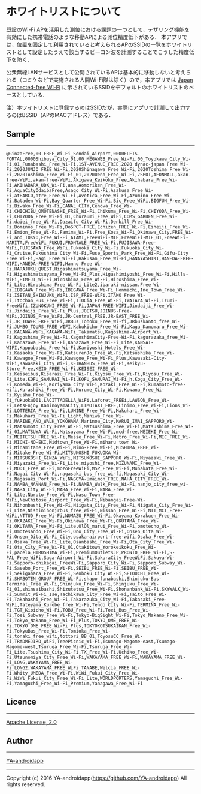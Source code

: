 ホワイトリストについて
====

既設のWi-Fi APを活用した測位における課題の一つとして，テザリング機能を有効にした携帯電話のような移動APによる測位精度低下がある．
本アプリでは，位置を固定して利用されていると考えられるAPのSSIDの一覧をホワイトリストとして設定したうえで該当するビーコン波を計測することでこうした精度低下を防ぐ．

公衆無線LANサービスとして公開されているAPは基本的に移動しないと考えられる（コミケなどで実施される人間Wi-Fi隊は除く）ので，本アプリでは [Japan Connected-free Wi-Fi](http://www.ntt-bp.net/jcfw/area/ja.html) に示されているSSIDをデフォルトのホワイトリストのベースとしている．

注）ホワイトリストに登録するのはSSIDだが，実際にアプリで計測して出力するのはBSSID（APのMACアドレス）である．

## Sample
---

    @GinzaFree,00-FREE_Wi-Fi_Sendai_Airport,0000FLETS-PORTAL,0000Shibuya_City_01,00_MEGAWEB_Free_Wi-Fi,00_Toyokawa_City_Wi-Fi,01_Funabashi_Free_Wi-Fi,1ST-AVENUE_FREE,2020 dynac-japan Free Wi-Fi,2020JUNJO_FREE_Wi-Fi,2020Shinagawa_Free_Wi-Fi,2020Toshima_Free_Wi-Fi,2020Toshima_Free_Wi-Fi_01,2020Ueno_Free_Wi-Fi,7SPOT,AEONMALL,akan-free-WiFi,akan-free-WiFi,Akigawa_Keikoku_Free,Akihabara_Free_Wi-Fi,AKIHABARA_UDX_Wi-Fi,ana,Aomoriken_Free_Wi-Fi,AquaCityOdaibaFree,Asago_City_Wi-Fi,Asakusa_Free_Wi-Fi,atPARCO,atre_Free_Wi-Fi,Avetica_Free_Wi-Fi,Azumino Free Wi-Fi,Bataden_Wi-Fi,Bay_Quarter_Free_Wi-Fi,Bic_Free_WiFi,BIGFUN_Free_Wi-Fi,Biwako_Free_Wi-Fi,CANAL_CITY,Cenova_Free_Wi-Fi,CHICHIBU_OMOTENASHI_FREE_Wi-Fi,Chikuma_Free_Wi-Fi,CHIYODA_Free_Wi-Fi,CHIYODA_Free_Wi-Fi_01,Churaumi_Free_WiFi,COMS_GARDEN_Free_Wi-Fi,daiei_free_Wi-Fi,Dazaifu_City_Wi-Fi,Denbill_Free_Wi-Fi,Dominos_Free_Wi-Fi,DoSPOT-FREE,Echizen_FREE_Wi-Fi,Eiheiji_Free_Wi-Fi,Emion_Free_Wi-Fi,Famima_Wi-Fi,Free_Koza_Wi-Fi_Okinawa_City,FREE_Wi-Fi_and_TOKYO,Free_Wi-Fi_ATAMI,FreeWiFi-MIE,FreeWiFi-MIE_01,FreeWiFi-NARITA,FreeWiFi_FUKUI,FRONTALE_FREE_Wi-Fi,FUJISAWA-Free-WiFi,FUJISAWA_Free_WiFi,Fukuoka_City_Wi-Fi,Fukuoka_City_Wi-Fi_Cruise,Fukushima City Wi-Fi,Fuse_Sports_Park_Free_Wi-Fi,Gifu-City Free Wi-Fi,Hagi_Free_Wi-Fi,Hakusan_Free_Wi-Fi,HANAYASHIKI,HANEDA-FREE-WIFI,HANEDA-FREE-WIFI,Hanno Free Wi-Fi,HARAJUKU_QUEST,Higashimatsuyama_Free_Wi-Fi,Higashimatsuyama_Free_Wi-Fi_Plus,Higashimiyoshi_Free_Wi-Fi,Hills-WiFi,HIMEJI_Wi-Fi,Hiroshima_Free_Wi-Fi,Hiroshima_Free_Wi-Fi_Lite,Hiroshima_Free_Wi-Fi_Lite2,ibaraki-nissan.Free Wi-Fi,IBIGAWA_Free_Wi-Fi,IBIGAWA_Free_Wi-Fi_Honmachi,Ine_Town_Free_Wi-Fi,ISETAN_SHINJUKU_WiFi,ISP_FREE-WiFi,ITAKO Free Wi-Fi,Itochan_Bus_Free_Wi-Fi,ITOCiA_Free_Wi-Fi,IWATAYA_Wi-Fi,Izumi-FreeWifi,IZUNOKUNI_FREE_Wi-Fi,JAPAN-FREE-WIFI,Jindaiji_Free_Wi-Fi,Jindaiji_Free_Wi-Fi_Plus,JOETSU,JOINUS-Free-WiFi,JOINUS_Free_WiFi,JR-Central_FREE,JR-EAST_FREE_Wi-Fi,JR_TOWER_FREE_WiFi,JRBus_Tohoku_Free_Wi-fi,JRbuskanto_free_Wi-Fi,JUMBO_TOURS_FREE_WIFI,Kabukicho_Free_Wi-Fi,Kaga_Kamomaru_Free_Wi-Fi,KAGAWA-WiFi,KAGAWA-WiFi_Takamatsu,Kagoshima-Airport_Wi-Fi,Kagoshima_Free_Wi-Fi,KagoshimaCity-Free-Wi-Fi,kagurazaka_free_Wi-Fi,Kanazawa_Free_Wi-Fi,Kanazawa_Free_Wi-Fi_Lite,KANSAI-WIFI,Kappabashi_Free_Wi-Fi,Kariyushi_Hotels_Free_Wi-Fi,Kasaoka_Free_Wi-Fi,KatsurenJo_Free_Wi-Fi,Katsushika_Free_Wi-Fi,Kawagoe_Free_Wi-Fi,Kawagoe_Free_Wi-Fi_Plus,Kawasaki-City-WiFi,Kawasaki_City_WiFi,KEIHANBUS_Free_Wi-Fi,Keikyu-Store_Free,KEIO_FREE_Wi-Fi,KEISEI_FREE_Wi-Fi,Keiseibus,Kisarazu_Free_Wi-Fi,Kiyosu_Free_Wi-Fi,Kiyosu_Free_Wi-Fi_Lite,KOFU_SAMURAI_Wi-Fi,KOFU_SAMURAI_Wi-Fi_h,Koga_City_Free_Wi-Fi,Komeda_Wi-Fi,Koriyama city WiFi,Kozaki_Free_Wi-Fi,kumamoto-free-wifi,Kurashiki_Free_Wi-Fi,Kurume_City_Wi-Fi,Kuwana_Free_Wi-Fi,Kyushu_Free_Wi-Fi_fukuoka001,LACITTADELLA_WiFi,Laforet_FREEi,LAWSON_Free_Wi-Fi,LetsEnjoy KaminoyamaCity,LIMOTAXI_FREE,Linimo_Free_Wi-Fi,Lions_Wi-Fi,LOTTERIA_Free_Wi-Fi,LUMINE_Free_Wi-Fi,Makuhari_Free_Wi-Fi,Makuhari_Free_Wi-Fi_Light,Maniwa_Free_Wi-Fi,MARINE_AND_WALK_YOKOHAMA,Marinoa_City,MARUI_IMAI_SAPPORO_Wi-Fi,Matsumoto_City_Free_Wi-Fi,Matsushima_Free_Wi-Fi,Matsushima_Free_Wi-Fi_01,MATSUYA_Wi-Fi,Matsuyama_Free_Wi-Fi,mcd-free,MEIEKI_Free_Wi-Fi,MEITETSU_FREE_Wi-Fi,Messe_Free_Wi-Fi,Metro_Free_Wi-Fi,MIC_FREE_Wi-Fi,MICHI-NO-EKI,Midtown_Free_Wi-Fi,miharu town Wi-Fi,Minamitane_Free_Wi-Fi,Mino-Free_Wi-Fi,MISHIMA_FREE_Wi-Fi,Mitake_Free_Wi-Fi,MITSUKOSHI_FUKUOKA_Wi-Fi,MITSUKOSHI_GINZA_WiFi,MITSUKOSHI_SAPPORO_Wi-Fi,Miyazaki_Free_Wi-Fi,Miyazaki_Free_Wi-Fi_Lite,miyoshi_free,MIZUNAMI_Free_Wi-Fi,MODI_Free_Wi-Fi,mozoFreeWiFi,MSP_Free_Wi-Fi,Munakata_Free_Wi-Fi,Nagai City Wi-Fi,nagasaki_bus_free_wi-fi,Nagasaki_City_Wi-Fi,Nagasaki_Port_Wi-Fi,NAGOYA-Umaimon_FREE,NAHA_CITY_FREE_Wi-Fi,NAMBA_NANNAN_Free_Wi-Fi,NAMBA_Walk_Free_Wi-Fi,nanjo_city_free_wi-fi,NARA_City_Wi-Fi,NARA_Free_Wi-Fi,NARA_Free_Wi-Fi_Lite,Naruto_Free_Wi-Fi,Nasu_Town_Free-WiFi,NewChitose_Airport_Free_Wi-Fi,Nibangai-Free-Wi-Fi,Nihonbashi_Free_Wi-Fi,Niigata_City_Free_Wi-Fi,Niigata_City_Free_Wi-Fi_Lite,Nishinihonjrbus_free_Wi-Fi,Nissan_Free_Wi-Fi,NTT_MCT_Free-WiFi,NTTUD_Free_Wi-Fi,NUMAZU_FREE_Wi-Fi,Okayama_Korakuen_Free_Wi-Fi,OKAZAKI_Free_Wi-Fi,Okinawa_Free_Wi-Fi,OKUTAMA_Free_Wi-Fi,OKUTAMA_Free_Wi-Fi_Lite,OlOl_marui_Free_Wi-Fi,omotecho_Wi-Fi,Omotesando_Free_Wi-Fi,Ono_City_Free_Wi-Fi,Onsen_Oita_Wi-Fi,Onsen_Oita_Wi-Fi_City,osaka-airport-free-wifi,Osaka_Free_Wi-Fi,Osaka_Free_Wi-Fi_Lite,Osanbashi_Free_Wi-Fi,Ota_City_Free_Wi-Fi,Ota_City_Free_Wi-Fi_01,Otakitown_Yorokeikoku_Free_Wi-Fi,pacela_HIROSHIMA_Wi-Fi,PremiumOutletsJP,PRONTO_FREE_Wi-Fi,S-PAL_Free_WiFi,Saga-Airport_Wi-Fi,SakuraCity_FreeWiFi,Sakuya-Wi-Fi,Sapporo-chikagai_FreeWi-Fi,Sapporo_City_Wi-Fi,Sapporo_Subway_Wi-Fi,Sasebo_Port_Free_Wi-Fi,SEIBU_FREE_Wi-Fi,SEIBU_FREE_Wi-Fi,Sekigahara_Free_Wi-Fi,Senboku City Wi-Fi,SETOUCHI_Free_Wi-Fi,SHABOTEN_GROUP_FREE_Wi-Fi,shapo_funabashi,Shinjuku-Bus-Terminal_Free_Wi-Fi,Shinjuku_Free_Wi-Fi,Shinjuku_Free_Wi-Fi_01,shinsaibashi,Shizutetsu_Free_Wi-Fi,Shonanbank_Wi-Fi,SKYWALK_Wi-Fi,Summit_Wi-Fi_Ise,Tachikawa_City_Free_Wi-Fi,Taito_Free_Wi-Fi,Takahashi_Free_Wi-Fi,Takarazuka_City_Wi-Fi,Takasaki_Free-WiFi,Tateyama_Kurobe_free_Wi-Fi,Tendo City Wi-Fi,TERMINA_Free_Wi-Fi,TGT_Kioicho_Wi-Fi,TOBU_Free_Wi-Fi,Toei_Bus_Free_Wi-Fi,Toei_Subway_Free_Wi-Fi,Tokyo-BigSight_Wi-Fi,Tokyo_Nakano_Free_Wi-Fi,Tokyo_Nakano_Free_Wi-Fi_Plus,TOKYO_OME_FREE_Wi-Fi,TOKYO_OME_FREE_Wi-Fi_Plus,TOKYOKOTSUKAIKAN_Free_Wi-Fi,TokyuBus_Free_Wi-Fi,Tomioka_Free_Wi-Fi,tonaki_free_wifi,tottori_BB_01,ToyosuCC_Free_Wi-Fi,TRADMEJIRO_WiFi,TreePicnic_Wi-Fi,Tsumago-Magome-east,Tsumago-Magome-west,Tsuruga_Free_Wi-Fi,Tsuruga_Free_Wi-Fi_Lite,Tsushima_City_Wi-Fi,TX_Free_Wi-Fi,Uchiko_Free_Wi-Fi,Utsunomiya_City_Free_Wi-Fi,WAKAYAMA_FREE_Wi-Fi,WAKAYAMA_FREE_Wi-Fi_LONG,WAKAYAMA_FREE_Wi-Fi_LONG2,WAKAYAMA_FREE_WiFi_TANABE,Welcia_FREE_Wi-Fi,Whity_UMEDA_Free_Wi-Fi,WiWi_Fukui_City_Free_Wi-Fi,WiWi_Fukui_City_Free_Wi-Fi_Lite,WORLDPORTERS,Yamaguchi_Free_Wi-Fi,Yamaguchi_Free_Wi-Fi_Premium,Yanagawa_Free_Wi-Fi

## Licence
---

[Apache License, 2.0](http://www.apache.org/licenses/LICENSE-2.0)

## Author
---

[YA-androidapp](https://github.com/YA-androidapp)

---

Copyright (c) 2016 YA-androidapp(https://github.com/YA-androidapp) All rights reserved.
